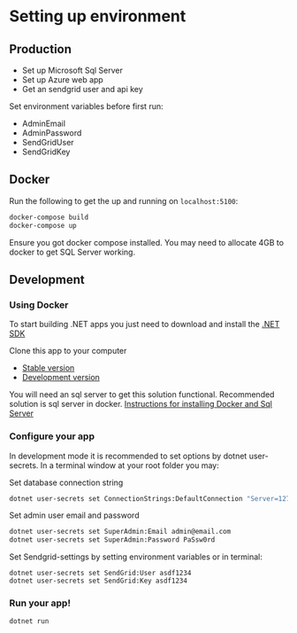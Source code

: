 # Setting up environment

## Production
* Set up Microsoft Sql Server
* Set up Azure web app
* Get an sendgrid user and api key

Set environment variables before first run:
* AdminEmail
* AdminPassword
* SendGridUser
* SendGridKey

## Docker

Run the following to get the up and running on `localhost:5100`:
```bash
docker-compose build
docker-compose up
```

Ensure you got docker compose installed. You may need to allocate 4GB to docker to get SQL Server working.

## Development

### Using Docker

To start building .NET apps you just need to download and install the [.NET SDK](https://www.microsoft.com/net/learn/get-started/)

Clone this app to your computer
* [Stable version](https://github.com/losol/Eventer/archive/master.zip)
* [Development version](https://github.com/losol/Eventer/archive/dev.zip)

You will need an sql server to get this solution functional. Recommended solution is sql server in docker.
[Instructions for installing Docker and Sql Server](./Install_docker_sql_server.md)

### Configure your app
In development mode it is recommended to set options by dotnet user-secrets. In a terminal window at your root folder you may: 

Set database connection string
```bash
dotnet user-secrets set ConnectionStrings:DefaultConnection "Server=127.0.0.1,1401;Initial Catalog=EventDb;User ID=sa;Password=<Apples345#$%>"
```

Set admin user email and password
```bash
dotnet user-secrets set SuperAdmin:Email admin@email.com
dotnet user-secrets set SuperAdmin:Password PaSsw0rd
```

Set Sendgrid-settings by setting environment variables or in terminal: 
```
dotnet user-secrets set SendGrid:User asdf1234
dotnet user-secrets set SendGrid:Key asdf1234
```

### Run your app!

```
dotnet run
```